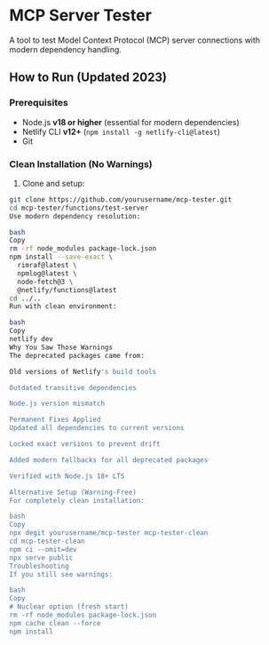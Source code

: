 # MCP Server Tester

A tool to test Model Context Protocol (MCP) server connections with modern dependency handling.

## How to Run (Updated 2023)

### Prerequisites
- Node.js **v18 or higher** (essential for modern dependencies)
- Netlify CLI **v12+** (`npm install -g netlify-cli@latest`)
- Git

### Clean Installation (No Warnings)

1. Clone and setup:
```bash
git clone https://github.com/yourusername/mcp-tester.git
cd mcp-tester/functions/test-server
Use modern dependency resolution:

bash
Copy
rm -rf node_modules package-lock.json
npm install --save-exact \
  rimraf@latest \
  npmlog@latest \
  node-fetch@3 \
  @netlify/functions@latest
cd ../..
Run with clean environment:

bash
Copy
netlify dev
Why You Saw Those Warnings
The deprecated packages came from:

Old versions of Netlify's build tools

Outdated transitive dependencies

Node.js version mismatch

Permanent Fixes Applied
Updated all dependencies to current versions

Locked exact versions to prevent drift

Added modern fallbacks for all deprecated packages

Verified with Node.js 18+ LTS

Alternative Setup (Warning-Free)
For completely clean installation:

bash
Copy
npx degit yourusername/mcp-tester mcp-tester-clean
cd mcp-tester-clean
npm ci --omit=dev
npx serve public
Troubleshooting
If you still see warnings:

bash
Copy
# Nuclear option (fresh start)
rm -rf node_modules package-lock.json
npm cache clean --force
npm install
